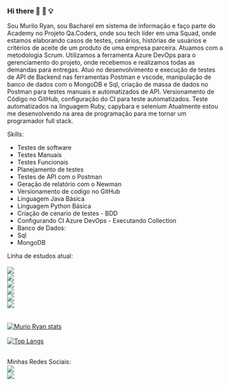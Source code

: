 ### Hi there 👋 :dart: :bulb:


  Sou Murilo Ryan, sou Bacharel em sistema de informação e faço parte do Academy no Projeto Qa.Coders, onde sou tech líder em uma Squad, onde estamos elaborando casos de testes, cenários, histórias de usuários e critérios de aceite de um produto de uma empresa parceira. Atuamos com a metodologia Scrum. Utilizamos a ferramenta Azure DevOps para o gerenciamento do projeto, onde recebemos e realizamos todas as demandas para entregas. 
Atuo no desenvolvimento e execução de testes de API de Backend nas ferramentas Postman e vscode, manipulação de banco de dados com o MongoDB e Sql, criação de massa de dados no Postman para testes manuais e automatizados de API. Versionamento de Código no GitHub, configuração do CI para teste automatizados. Teste automatizados na linguagem Ruby, capybara e selenium
Atualmente estou me desenvolvendo na area de programação para me tornar um programador full stack. 

Skills: <br>
- Testes de software <br>
- Testes Manuais <br>
- Testes Funcionais <br>
- Planejamento de testes <br>
- Testes de API com o Postman <br>
- Geração de relatório com o Newman <br>
- Versionamento de codigo no GitHub <br>
- Linguagem Java Básica <br>
- Linguagem Python Básica <br>
- Criação de cenario de testes - BDD <br>
- Configurando CI Azure DevOps - Executando Collection <br>
- Banco de Dados:<br>
- Sql <br>
- MongoDB <br>

Linha de estudos atual:
<br>
<br>
<img src="https://img.shields.io/badge/HTML5-E34F26?style=for-the-badge&logo=html5&logoColor=white"> 
<br>
<img src="https://img.shields.io/badge/CSS3-1572B6?style=for-the-badge&logo=css3&logoColor=white">
<br>
<img src="https://img.shields.io/badge/JavaScript-F7DF1E?style=for-the-badge&logo=javascript&logoColor=black">
<br>
<img src="https://img.shields.io/badge/React-20232A?style=for-the-badge&logo=react&logoColor=61DAFB">
<br>
<img src="https://img.shields.io/badge/Node.js-43853D?style=for-the-badge&logo=node.js&logoColor=white">
<br>
<img src="https://img.shields.io/badge/TypeScript-007ACC?style=for-the-badge&logo=typescript&logoColor=white">
<br>
<br>
<br>
[![Murio Ryan stats](https://github-readme-stats.vercel.app/api?username=RyanSystem)](https://github.com/anuraghazra/github-readme-stats)
<br>
<br>
[![Top Langs](https://github-readme-stats.vercel.app/api/top-langs/?username=RyanSystem)](https://github.com/anuraghazra/github-readme-stats)
<br>
<br>

Minhas Redes Sociais:
<br>
<a href="https://www.linkedin.com/in/murilo-ryan-60969ab5"> <img src="https://img.shields.io/badge/LinkedIn-0077B5?style=for-the-badge&logo=linkedin&logoColor=white"></a>
<br>
<a href="https://instagram.com/muriloryan8?igshid=OGQ5ZDc2ODk2ZA=="> <img src="https://img.shields.io/badge/Instagram-E4405F?style=for-the-badge&logo=instagram&logoColor=white">

